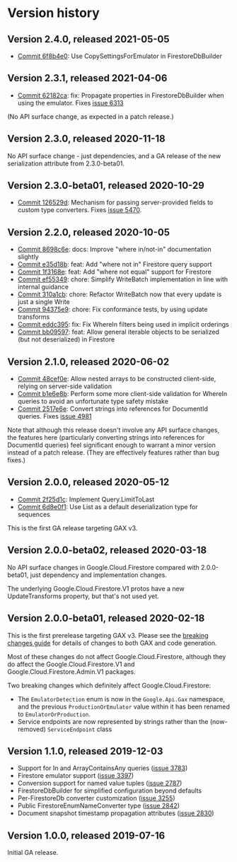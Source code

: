 # Version history

## Version 2.4.0, released 2021-05-05

- [Commit 6f8b4e0](https://github.com/googleapis/google-cloud-dotnet/commit/6f8b4e0): Use CopySettingsForEmulator in FirestoreDbBuilder

## Version 2.3.1, released 2021-04-06

- [Commit 62182ca](https://github.com/googleapis/google-cloud-dotnet/commit/62182ca): fix: Propagate properties in FirestoreDbBuilder when using the emulator. Fixes [issue 6313](https://github.com/googleapis/google-cloud-dotnet/issues/6313)

(No API surface change, as expected in a patch release.)

## Version 2.3.0, released 2020-11-18

No API surface change - just dependencies, and a GA release of the new serialization attribute from 2.3.0-beta01.

## Version 2.3.0-beta01, released 2020-10-29

- [Commit 126529d](https://github.com/googleapis/google-cloud-dotnet/commit/126529d): Mechanism for passing server-provided fields to custom type converters. Fixes [issue 5470](https://github.com/googleapis/google-cloud-dotnet/issues/5470).

## Version 2.2.0, released 2020-10-05

- [Commit 8698c6e](https://github.com/googleapis/google-cloud-dotnet/commit/8698c6e): docs: Improve "where in/not-in" documentation slightly
- [Commit e35d18b](https://github.com/googleapis/google-cloud-dotnet/commit/e35d18b): feat: Add "where not in" Firestore query support
- [Commit 1f3168e](https://github.com/googleapis/google-cloud-dotnet/commit/1f3168e): feat: Add "where not equal" support for Firestore
- [Commit ef55349](https://github.com/googleapis/google-cloud-dotnet/commit/ef55349): chore: Simplify WriteBatch implementation in line with internal guidance
- [Commit 310a1cb](https://github.com/googleapis/google-cloud-dotnet/commit/310a1cb): chore: Refactor WriteBatch now that every update is just a single Write
- [Commit 94375e9](https://github.com/googleapis/google-cloud-dotnet/commit/94375e9): chore: Fix conformance tests, by using update transforms
- [Commit eddc395](https://github.com/googleapis/google-cloud-dotnet/commit/eddc395): fix: Fix WhereIn filters being used in implicit orderings
- [Commit bb09597](https://github.com/googleapis/google-cloud-dotnet/commit/bb09597): feat: Allow general iterable objects to be serialized (but not deserialized) in Firestore

## Version 2.1.0, released 2020-06-02

- [Commit 48cef0e](https://github.com/googleapis/google-cloud-dotnet/commit/48cef0e): Allow nested arrays to be constructed client-side, relying on server-side validation
- [Commit b1e6e8b](https://github.com/googleapis/google-cloud-dotnet/commit/b1e6e8b): Perform some more client-side validation for WhereIn queries to avoid an unfortunate type safety mistake
- [Commit 2517e6e](https://github.com/googleapis/google-cloud-dotnet/commit/2517e6e): Convert strings into references for DocumentId queries. Fixes [issue 4981](https://github.com/googleapis/google-cloud-dotnet/issues/4981)

Note that although this release doesn't involve any API surface
changes, the features here (particularly converting strings into
references for DocumentId queries) feel significant enough to
warrant a minor version instead of a patch release. (They are
effectively features rather than bug fixes.)

## Version 2.0.0, released 2020-05-12

- [Commit 2f25d1c](https://github.com/googleapis/google-cloud-dotnet/commit/2f25d1c): Implement Query.LimitToLast
- [Commit 6d8e0f1](https://github.com/googleapis/google-cloud-dotnet/commit/6d8e0f1): Use List<T> as a default deserialization type for sequences

This is the first GA release targeting GAX v3.

## Version 2.0.0-beta02, released 2020-03-18

No API surface changes in Google.Cloud.Firestore compared with
2.0.0-beta01, just dependency and implementation changes.

The underlying Google.Cloud.Firestore.V1 protos have a new
UpdateTransforms property, but that's not used yet.

## Version 2.0.0-beta01, released 2020-02-18

This is the first prerelease targeting GAX v3. Please see the [breaking changes
guide](https://googleapis.github.io/google-cloud-dotnet/docs/guides/breaking-gax2.html)
for details of changes to both GAX and code generation.

Most of these changes do not affect Google.Cloud.Firestore, although
they do affect the Google.Cloud.Firestore.V1 and
Google.Cloud.Firestore.Admin.V1 packages.

Two breaking changes which definitely affect Google.Cloud.Firestore:

- The `EmulatorDetection` enum is now in the `Google.Api.Gax` namespace,
  and the previous `ProductionOrEmulator` value within it has been
  renamed to `EmulatorOrProduction`.
- Service endpoints are now represented by strings rather than the
  (now-removed) `ServiceEndpoint` class

## Version 1.1.0, released 2019-12-03

- Support for In and ArrayContainsAny queries ([issue 3783](https://github.com/googleapis/google-cloud-dotnet/issues/3783))
- Firestore emulator support ([issue 3397](https://github.com/googleapis/google-cloud-dotnet/issues/3397))
- Conversion support for named value tuples ([issue 2787](https://github.com/googleapis/google-cloud-dotnet/issues/2787))
- FirestoreDbBuilder for simplified configuration beyond defaults
- Per-FirestoreDb converter customization ([issue 3255](https://github.com/googleapis/google-cloud-dotnet/issues/3255))
- Public FirestoreEnumNameConverter type ([issue 2842](https://github.com/googleapis/google-cloud-dotnet/issues/2842))
- Document snapshot timestamp propagation attributes ([issue 2830](https://github.com/googleapis/google-cloud-dotnet/issues/2830))

## Version 1.0.0, released 2019-07-16

Initial GA release.
